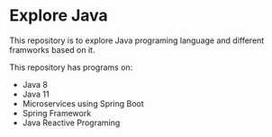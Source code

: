 # Explore Java
This repository is to explore Java programing language and different framworks based on it.

This repository has programs on:
* Java 8
* Java 11
* Microservices using Spring Boot
* Spring Framework
* Java Reactive Programing
